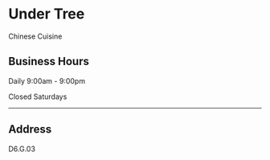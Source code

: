 # Under Tree

Chinese Cuisine

## Business Hours

Daily 9:00am - 9:00pm

Closed Saturdays

---

## Address

D6.G.03
